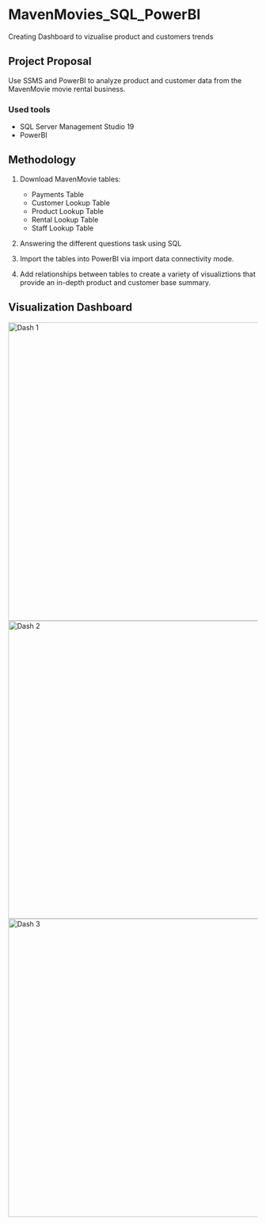 # MavenMovies_SQL_PowerBI
Creating Dashboard to vizualise product and customers trends


## Project Proposal
Use SSMS and PowerBI to analyze product and customer data from the MavenMovie movie rental business.

### Used tools
- SQL Server Management Studio 19
- PowerBI

## Methodology
1. Download MavenMovie tables:
    - Payments Table
    - Customer Lookup Table
    - Product Lookup Table
    - Rental Lookup Table
    - Staff Lookup Table
  
2. Answering the different questions task using SQL

3. Import the tables into PowerBI via import data connectivity mode.

4. Add relationships between tables to create a variety of visualiztions that provide an in-depth product and customer base summary.

## Visualization Dashboard
<img width="603" alt="Dash 1" src="https://github.com/Abdel1999/MavenMovies_SQL_PowerBI/assets/123161748/495f970d-857e-4905-819a-1949c9a812b4">

<img width="602" alt="Dash 2" src="https://github.com/Abdel1999/MavenMovies_SQL_PowerBI/assets/123161748/8fb2733b-f995-40b5-b9ab-96d7d290b539">

<img width="603" alt="Dash 3" src="https://github.com/Abdel1999/MavenMovies_SQL_PowerBI/assets/123161748/ecdb4d15-5258-496a-b5db-0bd627bf2ac8">





